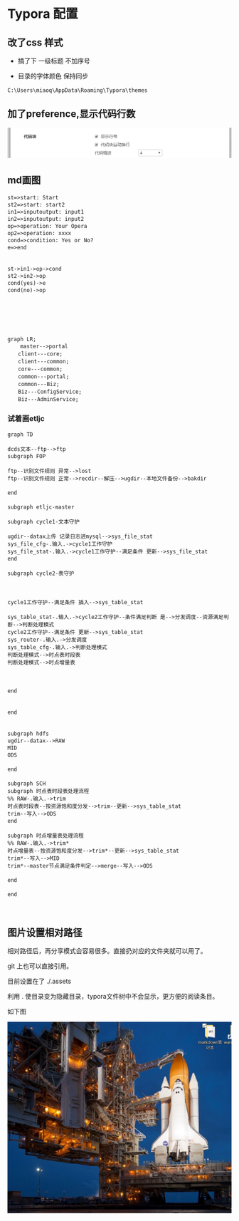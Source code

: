 # Typora 配置



## 改了css 样式

*  搞了下 一级标题 不加序号

*  目录的字体颜色 保持同步

```po
C:\Users\miaoq\AppData\Roaming\Typora\themes
```



## 加了preference,显示代码行数

![1590990140871](.assets/1590990140871.png)







## md画图



```flow
st=>start: Start
st2=>start: start2
in1=>inputoutput: input1
in2=>inputoutput: input2
op=>operation: Your Opera
op2=>operation: xxxx
cond=>condition: Yes or No?
e=>end


st->in1->op->cond
st2->in2->op
cond(yes)->e
cond(no)->op






```



```mermaid
graph LR;
	master-->portal
　　client---core;
　　client---common;
　　core---common;
　　common---portal;
　　common---Biz;
　　Biz---ConfigService;
　　Biz---AdminService;
```

### 试着画etljc





```mermaid
graph TD

dcds文本--ftp-->ftp
subgraph FOP 

ftp--识别文件规则 异常-->lost
ftp--识别文件规则 正常-->recdir--解压-->ugdir--本地文件备份-->bakdir

end

subgraph etljc-master

subgraph cycle1-文本守护 

ugdir--datax上传 记录日志进mysql-->sys_file_stat
sys_file_cfg-.输入.->cycle1工作守护
sys_file_stat-.输入.->cycle1工作守护--满足条件 更新-->sys_file_stat
end

subgraph cycle2-表守护



cycle1工作守护--满足条件 插入-->sys_table_stat

sys_table_stat-.输入.->cycle2工作守护--条件满足判断 是-->分发调度--资源满足判断-->判断处理模式
cycle2工作守护--满足条件 更新-->sys_table_stat
sys_router-.输入.->分发调度
sys_table_cfg-.输入.->判断处理模式
判断处理模式-->时点表时段表
判断处理模式-->时点增量表



end


end


subgraph hdfs
ugdir--datax-->RAW
MID
ODS

end

subgraph SCH
subgraph 时点表时段表处理流程
%% RAW-.输入.->trim
时点表时段表--按资源饱和度分发-->trim--更新-->sys_table_stat
trim--写入-->ODS
end

subgraph 时点增量表处理流程
%% RAW-.输入.->trim*
时点增量表--按资源饱和度分发-->trim*--更新-->sys_table_stat
trim*--写入-->MID
trim*--master节点满足条件判定-->merge--写入-->ODS

end

end



```





## 图片设置相对路径



相对路径后，再分享模式会容易很多。直接扔对应的文件夹就可以用了。

git 上也可以直接引用。

目前设置在了 ./.assets

利用 . 使目录变为隐藏目录，typora文件树中不会显示，更方便的阅读条目。

如下图



![image-20200620144936365](.assets/image-20200620144936365.png)